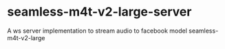 # seamless-m4t-v2-large-server
A ws server implementation to stream audio to facebook model seamless-m4t-v2-large
